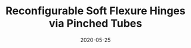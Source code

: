 ---
title: "Reconfigurable Soft Flexure Hinges via Pinched Tubes"
collection: publications
permalink: /publication/iros2020
excerpt: 
date: 2020-05-25
venue: '2020 IEEE/RSJ International Conference on Intelligent Robots and Systems (IROS)'
paperurl: https://doi.org/10.1109/IROS45743.2020.9341109
citation: 'Y. Jiang, M. Sharifzadeh and D. M. Aukes, "Reconfigurable Soft Flexure Hinges via Pinched Tubes," 2020 IEEE/RSJ International Conference on Intelligent Robots and Systems (IROS), 2020, pp. 8843-8850, [https://doi.org/10.1109/IROS45743.2020.9341109](https://doi.org/10.1109/IROS45743.2020.9341109).'
---
